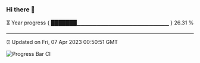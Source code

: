 ### Hi there 👋

⏳ Year progress { ███████▁▁▁▁▁▁▁▁▁▁▁▁▁▁▁▁▁▁▁▁▁▁▁ } 26.31 %

---

⏰ Updated on Fri, 07 Apr 2023 00:50:51 GMT

![Progress Bar CI](https://github.com/liununu/liununu/workflows/Progress%20Bar%20CI/badge.svg)
